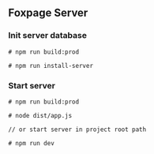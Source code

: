 ## Foxpage Server

### Init server database

```
# npm run build:prod

# npm run install-server
```

### Start server

```
# npm run build:prod

# node dist/app.js

// or start server in project root path

# npm run dev
```
